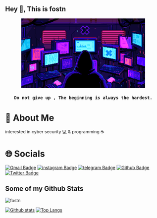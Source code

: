 ## Hey 👋, This is fostn

<p align="center">
  <img width="400" src="Image.GIF">
</p>


<h4 align="center"><samp>Do not give up , The beginning is always the hardest.</samp></h4>

# 🚸 About Me
interested in cyber security 💻 & programming ☕️</p>

# 🌐 Socials
[![Gmail Badge](https://img.shields.io/badge/-contact.fostn@gmail.com-c14438?style=flat&logo=Gmail&logoColor=white&link=mailto:contact.fostn@gmail.com)](mailto:contact.fostn@gmail.com) 
[![instagram Badge](https://img.shields.io/badge/-@f09l-e74c3c?style=flat&labelColor=e84393&logo=instagram&logoColor=white)](https://instagram.com/f09l)
[![telegram Badge](https://img.shields.io/badge/-@ifostn-1ca0f1?style=flat&labelColor=1ca0f1&logo=telegram&logoColor=white)](https://t.me/ifostn) [![Github Badge](https://img.shields.io/badge/-fostn-grey?style=flat&logo=github&logoColor=white&link=https://github.com/fostn/)](https://www.github.com/fostn/) [![Twitter Badge](https://img.shields.io/badge/-0xf09l-00acee?style=flat&logo=twitter&logoColor=white&link=https://twitter.com/0xf09l/)](https://www.twitter.com/0xf09l/) <p align='left'>

## Some of my Github Stats
<p align=left> <img src=https://komarev.com/ghpvc/?username=fostn alt=fostn /> </p>

[![Github stats](https://github-readme-stats.vercel.app/api?username=fostn&theme=dark&show_icons=true&include_all_commits=true)](https://github.com/fostn/github-readme-stats)
[![Top Langs](https://github-readme-stats.vercel.app/api/top-langs/?username=fostn&theme=dark&layout=compact)](https://github.com/fostn/github-readme-stats)

